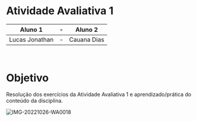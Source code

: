 # Atividade Avaliativa 1 
| Aluno 1 |     -     | Aluno 2 | 
|:------:|:------:|:------:|
|Lucas Jonathan|     -     |Cauana Dias|

<br>

# Objetivo
Resolução dos exercícios da Atividade Avaliativa 1 e aprendizado/prática do conteúdo da disciplina.


![IMG-20221026-WA0018](https://user-images.githubusercontent.com/111617449/198357607-807be22c-709f-4537-9942-7154451d4127.jpg)

